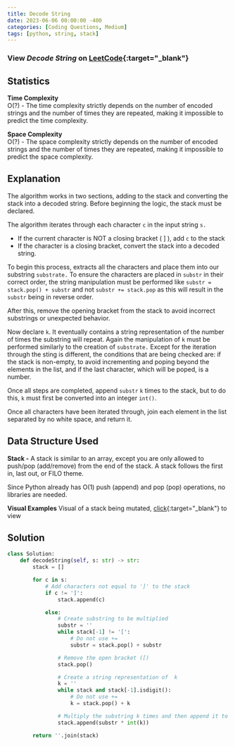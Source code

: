 ```yaml
---
title: Decode String
date: 2023-06-06 00:00:00 -400
categories: [Coding Questions, Medium]
tags: [python, string, stack]
---
```


### View *Decode String* on [LeetCode](https://leetcode.com/problems/decode-string/){:target="_blank"}

## Statistics  

**Time Complexity**  
O(?) - The time complexity strictly depends on the number of encoded strings and the number of times they are repeated, making it impossible to predict the time complexity.

**Space Complexity**  
O(?) - The space complexity strictly depends on the number of encoded strings and the number of times they are repeated, making it impossible to predict the space complexity.

## Explanation
The algorithm works in two sections, adding to the stack and converting the stack into a decoded string.
Before beginning the logic, the stack must be declared.

The algorithm iterates through each character `c` in the input string `s.`

*  If the current character is NOT a closing bracket ( ] ), add `c` to the stack
*  If the character is a closing bracket, convert the stack into a decoded string.

To begin this process, extracts all the characters and place them into our substring `substrate.` To ensure the characters are placed in `substr` in their correct order, the string manipulation must be performed like `substr = stack.pop() + substr` and not `substr += stack.pop` as this will result in the `substr` being in reverse order.

After this, remove the opening bracket from the stack to avoid incorrect substrings or unexpected behavior.

Now declare `k`. It eventually contains a string representation of the number of times the substring will repeat. Again the manipulation of `k` must be performed similarly to the creation of `substrate.` Except for the iteration through the sting is different, the conditions that are being checked are: if the stack is non-empty, to avoid incrementing and poping beyond the elements in the list, and if the last character, which will be poped, is a number.

Once all steps are completed, append `substr` `k` times to the stack, but to do this, `k` must first be converted into an integer `int()`.

Once all characters have been iterated through, join each element in the list separated by no white space, and return it.

## Data Structure Used

**Stack -** A stack is similar to an array, except you are only allowed to push/pop (add/remove) from the end of the stack. A stack follows the first in, last out, or FILO theme.

Since Python already has O(1) push (append) and pop (pop) operations, no libraries are needed.

**Visual Examples**
Visual of a stack being mutated, [click](https://cdn.programiz.com/sites/tutorial2program/files/stack.png){:target="_blank"} to view

## Solution  

```python
class Solution:
    def decodeString(self, s: str) -> str:
        stack = []

        for c in s:
            # Add characters not equal to ']' to the stack
            if c != ']':
                stack.append(c)

            else:
                # Create substring to be multiplied
                substr = ''
                while stack[-1] != '[':
                    # Do not use +=
                    substr = stack.pop() + substr

                # Remove the open bracket ([)
                stack.pop()

                # Create a string representation of  k
                k = ''
                while stack and stack[-1].isdigit():
                    # Do not use +=
                    k = stack.pop() + k

                # Multiply the substring k times and then append it to the stack
                stack.append(substr * int(k))

        return ''.join(stack)
```